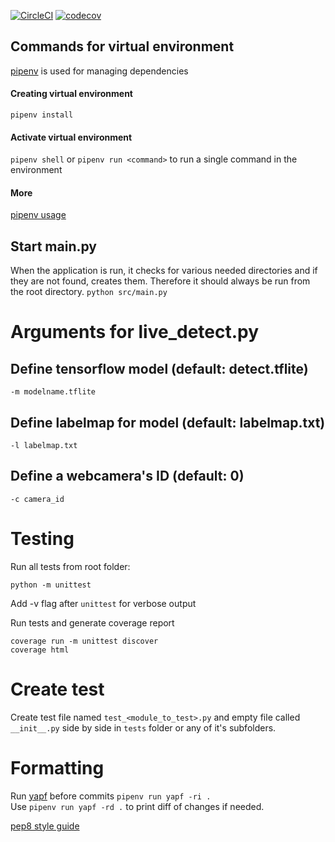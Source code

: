 [![CircleCI](https://circleci.com/gh/kordaniel/Ohtuprojekti-kesa2020.svg?style=svg)](https://circleci.com/gh/kordaniel/Ohtuprojekti-kesa2020) [![codecov](https://codecov.io/gh/kordaniel/Ohtuprojekti-kesa2020/branch/master/graph/badge.svg)](https://codecov.io/gh/kordaniel/Ohtuprojekti-kesa2020)

## Commands for virtual environment
[pipenv](https://github.com/pypa/pipenv) is used for managing dependencies

#### Creating virtual environment
`pipenv install`

#### Activate virtual environment
`pipenv shell`
or `pipenv run <command>` to run a single command in the environment
#### More
[pipenv usage](https://github.com/pypa/pipenv#-usage)

## Start main.py
When the application is run, it checks for various needed directories and if they are not found, creates them. Therefore it should always be run from the root directory.
`python src/main.py`

# Arguments for live_detect.py

## Define tensorflow model (default: detect.tflite)

`-m modelname.tflite`

## Define labelmap for model (default: labelmap.txt)

`-l labelmap.txt`

## Define a webcamera's ID (default: 0)
`-c camera_id`

# Testing
Run all tests from root folder:
```console
python -m unittest
```
Add -v flag after `unittest` for verbose output  

Run tests and generate coverage report
```console
coverage run -m unittest discover
coverage html
```

# Create test

Create test file named `test_<module_to_test>.py` and empty file called `__init__.py` side by side in `tests` folder or any of it's subfolders.

# Formatting

Run [yapf](https://github.com/google/yapf/) before commits `pipenv run yapf -ri .`  
Use `pipenv run yapf -rd .` to print diff of changes if needed.

[pep8 style guide](https://www.python.org/dev/peps/pep-0008/)
